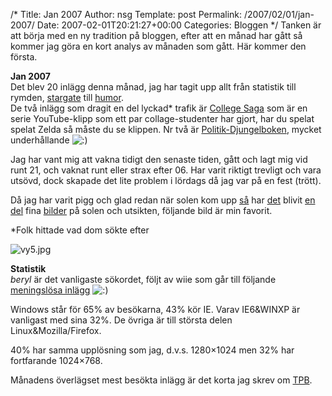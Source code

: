 /*
 Title: Jan 2007
 Author: nsg
 Template: post
 Permalink: /2007/02/01/jan-2007/
 Date: 2007-02-01T20:21:27+00:00
 Categories: Bloggen
*/
Tanken är att börja med en ny tradition på bloggen, efter att en månad har gått så kommer jag göra en kort analys av månaden som gått. Här kommer den första.

**Jan 2007**  
Det blev 20 inlägg denna månad, jag har tagit upp allt från statistik till rymden, [stargate][1] till [humor][2].  
De två inlägg som dragit en del lyckad* trafik är [College Saga][3] som är en serie YouTube-klipp som ett par collage-studenter har gjort, har du spelat spelat Zelda så måste du se klippen. Nr två är [Politik-Djungelboken][4], mycket underhållande <img src="http://nsg.cc/wp-includes/images/smilies/icon_smile.gif" alt=":)" class="wp-smiley" /> 

Jag har vant mig att vakna tidigt den senaste tiden, gått och lagt mig vid runt 21, och vaknat runt eller strax efter 06. Har varit riktigt trevligt och vara utsövd, dock skapade det lite problem i lördags då jag var på en fest (trött).

Då jag har varit pigg och glad redan när solen kom upp [så][5] har [det][6] blivit [en del][7] fina [bilder][8] på solen och utsikten, följande bild är min favorit.

*Folk hittade vad dom sökte efter

<img id="image282" src="http://junkpile.se/%7Es/wp/wp-content/uploads/2007/01/vy5.jpg" alt="vy5.jpg" />

**Statistik**  
*beryl* är det vanligaste sökordet, följt av wiie som går till följande [meningslösa inlägg][9] <img src="http://nsg.cc/wp-includes/images/smilies/icon_smile.gif" alt=":)" class="wp-smiley" /> 

Windows står för 65% av besökarna, 43% kör IE. Varav IE6&#038;WINXP är vanligast med sina 32%. De övriga är till största delen Linux&#038;Mozilla/Firefox.

40% har samma upplösning som jag, d.v.s. 1280&#215;1024 men 32% har fortfarande 1024&#215;768.

Månadens överlägset mest besökta inlägg är det korta jag skrev om [TPB][10].

<small></small>

 [1]: http://junkpile.se/~s/wp/2007/01/stargate-serie-nr-3-2-filmer/
 [2]: http://junkpile.se/~s/wp/category/humor/
 [3]: http://junkpile.se/~s/wp/2007/01/college-saga/
 [4]: http://junkpile.se/~s/wp/2007/01/det-svanger/
 [5]: http://junkpile.se/~s/wp/2007/01/vy/
 [6]: http://junkpile.se/~s/wp/2007/01/stjarnan-sol/
 [7]: http://junkpile.se/~s/wp/2007/01/min-utsikt/
 [8]: http://junkpile.se/~s/wp/2007/01/vinter/
 [9]: http://junkpile.se/~s/wp/2006/10/wiie/
 [10]: http://junkpile.se/~s/wp/2007/01/the-pirate-bay/